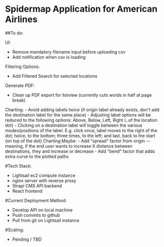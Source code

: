 # Spidermap Application for American Airlines

##To do:

  UI:
  - Remove mandatory filename input before uploading csv
  - Add notification when csv is loading

  Filtering Options:
  - Add Filtered Search for selected locations

  Generate PDF:
   - Clean up PDF export for listview (currently cuts words in half at page break)

  Charting:
    - Avoid adding labels twice (if origin label already exists, don't add the destination label for the same place)
    - Adjusting label options will be reduced to the following options: Above, Below, Left, Right
      (..of the location dot)
    - Clicking on a destination label will toggle between the various modes/positions of the label.
      E.g. click once, label moves to the right of the dot; twice, to the bottom; three times, to the left; and last, back to the start (on top of the dot)
    Charting:Maybe:
      - Add "spread" factor from origin -- meaning, if the end user wants to increase X distance between destinations, they and increase or decrease
      - Add "bend" factor that adds extra curve to the plotted paths


#Tech Stack:
  - Lightsail ec2 compute instance
  - nginx server with reverse proxy
  - Strapi CMS API backend
  - React frontend

#Current Deployment Method:
  - Develop API on local machine
  - Push commits to github
  - Pull from git on Lightsail instance

#Scaling:
  - Pending / TBD
